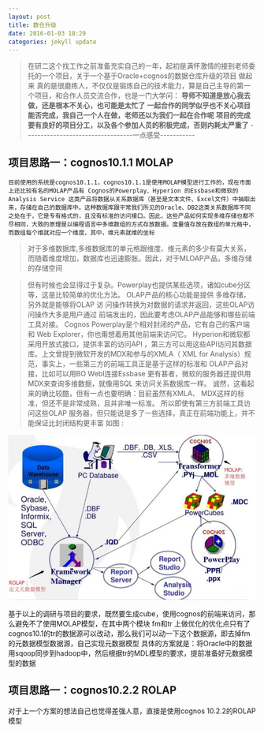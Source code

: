 ```yaml
---
layout: post
title: 数仓升级
date: 2016-01-03 18:29
categories: jekyll update
---
```


> 在研二这个找工作之前准备充实自己的一年，起初是满怀激情的接到老师委托的一个项目，关于一个基于Oracle+cognos的数据仓库升级的项目
> 做起来 真的是很磨练人，不仅仅是锻炼自己的技术能力，算是自己主导的第一个项目，和合作人员交流合作，也是一门大学问：
> **导师不知道是放心我去做，还是根本不关心，也可能是太忙了**
> **一起合作的同学似乎也不关心项目能否完成，我自己一个人在做，老师还以为我们一起在合作呢**
> **项目的完成 要有良好的项目分工，以及各个参加人员的积极完成，否则内耗太严重了**
> ----------------------------------一点感受-----------

## 项目思路一：cognos10.1.1 MOLAP
    目前使用的系统是cognos10.1.1，cognos10.1.1是使用MOLAP模型进行工作的，现在市面上还比较有名的MOLAP产品有 Cognos的Powerplay、Hyperion 的Essbase和微软的Analysis Service 这类产品将数据从关系数据库（甚至是文本文件、Excel文件）中抽取出来，存储在自己的数据库中。这种数据库跟平常我们所见的Oracle、DB2这类关系数据库不同之处在于，它是专有格式的，且没有标准的访问接口。因此，这些产品如何实现多维存储也都不尽相同，大致的原理是以编程语言中多维数组的方式存放数据。度量值存放在数组的单元格中，而数组每个维就对应一个维度，其中，维元素就维的坐标
>   对于多维数据库,多维数据库的单元格跟维度、维元素的多少有莫大关系，
>    而随着维度增加，数据库也迅速膨胀。因此，对于MLOAP产品，多维存储的存储空间

>    但有时候也会显得过于复杂。Powerplay也提供某些选项，诸如cube分区
>    等，这是比较简单的优化方法。
>        OLAP产品的核心功能是提供 多维存储，另外就是能够将OLAP
>        访 问操作转换为对数据的请求并返回，这些OLAP访问操作大多是用户通过
>        前端发出的，因此要考虑OLAP产品能够和哪些前端工具对接。 
>            Cognos Powerplay是个相对封闭的产品，它有自己的客户端和
>            Web Explorer，你也甭想着用其他前端来访问它。
>              Hyperion和微软都采用开放式接口，提供丰富的访问API
>              ，第三方可以用这些API访问其数据库。上文曾提到微软开发的MDX和参与的XMLA（
>              XML for Analysis）规范，事实上，一些第三方的前端工具正是基于这样的标准和
>              OLAP产品对接，比如可以用BO WebI连接Essbase
>    更有甚者，微软的服务器还提供用MDX来查询多维数据，就像用SQL
>    来访问关系数据库一样。
>        诚然，这看起来的确比较酷，但有一点也要明确：目前虽然有XMLA、
>        MDX这样的标准，但还不是非常成熟，且并非唯一标准。
>        所以即使有第三方前端工具访问这些OLAP
>        服务器，但只能说是多了一些选择，真正在前端功能上，并不能保证比封闭结构更丰富
如图 :

![cognos](/image/cognos.jpg)

基于以上的调研与项目的要求，既然要生成cube，使用cognos的前端来访问，那么避免不了使用MOLAP模型，在其中两个模块 fm和tr 上做优化的优化点只有了cognos10.1的tr的数据源可以改动，那么我们可以动一下这个数据源，即去掉fm的元数据模型数据源，自己实现元数据模型
具体的方案就是：将Oracle中的数据用sqoop同步到hadoop中，然后根据tr的MDL模型的要求，提前准备好元数据模型的数据


## 项目思路一：cognos10.2.2 ROLAP

对于上一个方案的想法自己也觉得差强人意，直接是使用cognos 10.2.2的ROLAP模型


